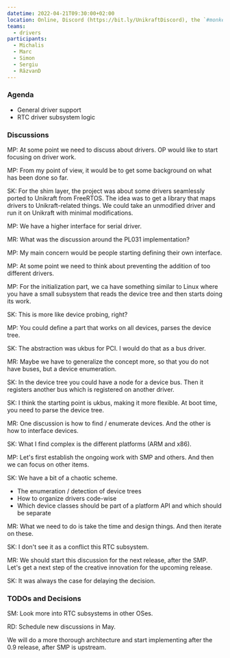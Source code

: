 ```yaml
---
datetime: 2022-04-21T09:30:00+02:00
location: Online, Discord (https://bit.ly/UnikraftDiscord), the `#monkey-business` voice channel
teams:
  - drivers
participants:
  - Michalis
  - Marc
  - Simon
  - Sergiu
  - RăzvanD
---
```


### Agenda

* General driver support
* RTC driver subsystem logic

### Discussions

MP: At some point we need to discuss about drivers.
OP would like to start focusing on driver work.

MP: From my point of view, it would be to get some background on what has been done so far.

SK: For the shim layer, the project was about some drivers seamlessly ported to Unikraft from FreeRTOS.
The idea was to get a library that maps drivers to Unikraft-related things.
We could take an unmodified driver and run it on Unikraft with minimal modifications.

MP: We have a higher interface for serial driver.

MR: What was the discussion around the PL031 implementation?

MP: My main concern would be people starting defining their own interface.

MP: At some point we need to think about preventing the addition of too different drivers.

MP: For the initialization part, we ca have something similar to Linux where you have a small subsystem that reads the device tree and then starts doing its work.

SK: This is more like device probing, right?

MP: You could define a part that works on all devices, parses the device tree.

SK: The abstraction was ukbus for PCI.
I would do that as a bus driver.

MR: Maybe we have to generalize the concept more, so that you do not have buses, but a device enumeration.

SK: In the device tree you could have a node for a device bus.
Then it registers another bus which is registered on another driver.

SK: I think the starting point is ukbus, making it more flexible.
At boot time, you need to parse the device tree.

MR: One discussion is how to find / enumerate devices.
And the other is how to interface devices.

SK: What I find complex is the different platforms (ARM and x86).

MP: Let's first establish the ongoing work with SMP and others.
And then we can focus on other items.

SK: We have a bit of a chaotic scheme.

* The enumeration / detection of device trees
* How to organize drivers code-wise
* Which device classes should be part of a platform API and which should be separate

MR: What we need to do is take the time and design things.
And then iterate on these.

SK: I don't see it as a conflict this RTC subsystem.

MR: We should start this discussion for the next release, after the SMP.
Let's get a next step of the creative innovation for the upcoming release.

SK: It was always the case for delaying the decision.

### TODOs and Decisions

SM: Look more into RTC subsystems in other OSes.

RD: Schedule new discussions in May.

We will do a more thorough architecture and start implementing after the 0.9 release, after SMP is upstream.
